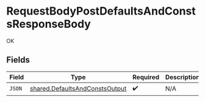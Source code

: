 # RequestBodyPostDefaultsAndConstsResponseBody

OK


## Fields

| Field                                                                            | Type                                                                             | Required                                                                         | Description                                                                      |
| -------------------------------------------------------------------------------- | -------------------------------------------------------------------------------- | -------------------------------------------------------------------------------- | -------------------------------------------------------------------------------- |
| `JSON`                                                                           | [shared.DefaultsAndConstsOutput](../../models/shared/defaultsandconstsoutput.md) | :heavy_check_mark:                                                               | N/A                                                                              |